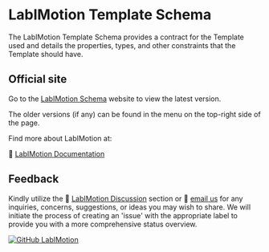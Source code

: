 # LabIMotion Template Schema

The LabIMotion Template Schema provides a contract for the Template used and details the properties, types, and other constraints that the Template should have.

## Official site

Go to the [LabIMotion Schema](https://labimotion.github.io/) website to view the latest version.

The older versions (if any) can be found in the menu on the top-right side of the page.

Find more about LabIMotion at:

:green_book: [LabIMotion Documentation](https://www.chemotion.net/docs/labimotion)

## Feedback

Kindly utilize the :raising_hand: [LabIMotion Discussion](https://github.com/LabIMotion/labimotion) section or :e-mail: [email us](mailto:chemotion-labimotion@lists.kit.edu) for any inquiries, concerns, suggestions, or ideas you may wish to share. We will initiate the process of creating an 'issue' with the appropriate label to provide you with a more comprehensive status overview.

[![GitHub](https://github.com/favicon.ico) LabIMotion](https://github.com/LabIMotion/labimotion)
